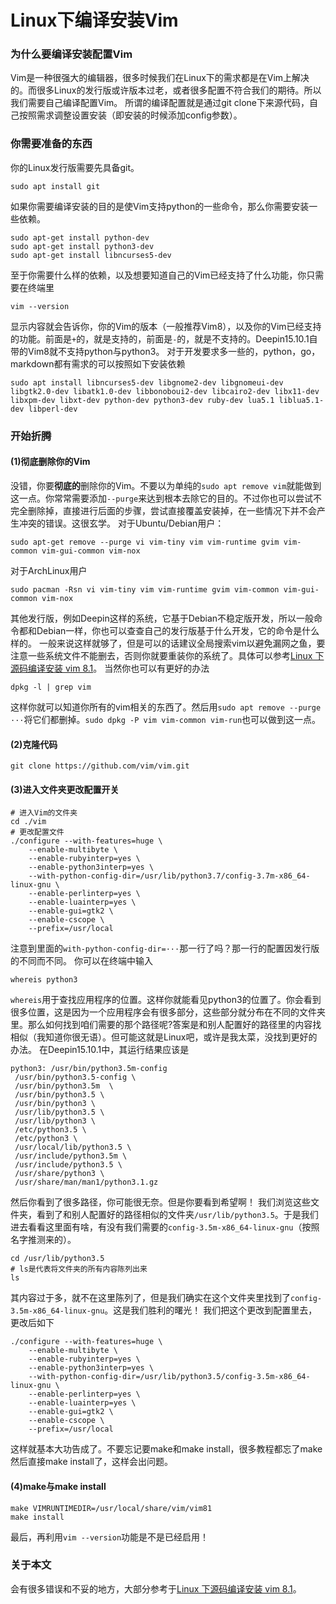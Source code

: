 # Linux下编译安装Vim
### 为什么要编译安装配置Vim
Vim是一种很强大的编辑器，很多时候我们在Linux下的需求都是在Vim上解决的。而很多Linux的发行版或许版本过老，或者很多配置不符合我们的期待。所以我们需要自己编译配置Vim。
所谓的编译配置就是通过git clone下来源代码，自己按照需求调整设置安装（即安装的时候添加config参数）。
### 你需要准备的东西
你的Linux发行版需要先具备git。
```shell
sudo apt install git
 ```
如果你需要编译安装的目的是使Vim支持python的一些命令，那么你需要安装一些依赖。
 ```shell
sudo apt-get install python-dev
sudo apt-get install python3-dev
sudo apt-get install libncurses5-dev
 ```
至于你需要什么样的依赖，以及想要知道自己的Vim已经支持了什么功能，你只需要在终端里
```shell
vim --version
 ```
显示内容就会告诉你，你的Vim的版本（一般推荐Vim8），以及你的Vim已经支持的功能。前面是`+`的，就是支持的，前面是`-`的，就是不支持的。Deepin15.10.1自带的Vim8就不支持python与python3。
对于开发要求多一些的，python，go，markdown都有需求的可以按照如下安装依赖
```shell
sudo apt install libncurses5-dev libgnome2-dev libgnomeui-dev libgtk2.0-dev libatk1.0-dev libbonoboui2-dev libcairo2-dev libx11-dev libxpm-dev libxt-dev python-dev python3-dev ruby-dev lua5.1 liblua5.1-dev libperl-dev 
 ```
### 开始折腾
#### (1)彻底删除你的Vim
没错，你要**彻底的**删除你的Vim。不要以为单纯的`sudo apt remove vim`就能做到这一点。你常常需要添加`--purge`来达到根本去除它的目的。不过你也可以尝试不完全删除掉，直接进行后面的步骤，尝试直接覆盖安装掉，在一些情况下并不会产生冲突的错误。这很玄学。
对于Ubuntu/Debian用户：
```shell
sudo apt-get remove --purge vi vim-tiny vim vim-runtime gvim vim-common vim-gui-common vim-nox
 ```
对于ArchLinux用户
```shell
sudo pacman -Rsn vi vim-tiny vim vim-runtime gvim vim-common vim-gui-common vim-nox
 ```
 其他发行版，例如Deepin这样的系统，它基于Debian不稳定版开发，所以一般命令都和Debian一样，你也可以查查自己的发行版基于什么开发，它的命令是什么样的。
一般来说这样就够了，但是可以的话建议全局搜索vim以避免漏网之鱼，要注意一些系统文件不能删去，否则你就要重装你的系统了。具体可以参考[Linux 下源码编译安装 vim 8.1]('https://www.v2ex.com/t/483931')。
当然你也可以有更好的办法
```shell
dpkg -l | grep vim
 ```
 这样你就可以知道你所有的vim相关的东西了。然后用`sudo apt remove --purge ···`将它们都删掉。`sudo dpkg -P vim vim-common vim-run`也可以做到这一点。
#### (2)克隆代码
```shell
git clone https://github.com/vim/vim.git
 ```
#### (3)进入文件夹更改配置开关
```shell
# 进入Vim的文件夹
cd ./vim
# 更改配置文件
./configure --with-features=huge \
    --enable-multibyte \
    --enable-rubyinterp=yes \
    --enable-python3interp=yes \
    --with-python-config-dir=/usr/lib/python3.7/config-3.7m-x86_64-linux-gnu \
    --enable-perlinterp=yes \
    --enable-luainterp=yes \
    --enable-gui=gtk2 \
    --enable-cscope \
    --prefix=/usr/local
 ```
 注意到里面的`with-python-config-dir=···`那一行了吗？那一行的配置因发行版的不同而不同。
 你可以在终端中输入
 ```shell
whereis python3
  ```
`whereis`用于查找应用程序的位置。这样你就能看见python3的位置了。你会看到很多位置，这是因为一个应用程序会有很多部分，这些部分就分布在不同的文件夹里。那么如何找到咱们需要的那个路径呢?答案是和别人配置好的路径里的内容找相似（我知道你很无语）。但可能这就是Linux吧，或许是我太菜，没找到更好的办法。
在Deepin15.10.1中，其运行结果应该是
```shell
python3: /usr/bin/python3.5m-config
 /usr/bin/python3.5-config \
 /usr/bin/python3.5m  \
 /usr/bin/python3.5 \
 /usr/bin/python3 \
 /usr/lib/python3.5 \
 /usr/lib/python3 \
 /etc/python3.5 \
 /etc/python3 \
 /usr/local/lib/python3.5 \
 /usr/include/python3.5m \
 /usr/include/python3.5 \
 /usr/share/python3 \
 /usr/share/man/man1/python3.1.gz
 ```
 然后你看到了很多路径，你可能很无奈。但是你要看到希望啊！
 我们浏览这些文件夹，看到了和别人配置好的路径相似的文件夹`/usr/lib/python3.5`。于是我们进去看看这里面有啥，有没有我们需要的`config-3.5m-x86_64-linux-gnu`（按照名字推测来的）。
```shell
cd /usr/lib/python3.5
# ls是代表将文件夹的所有内容陈列出来
ls
  ```
其内容过于多，就不在这里陈列了，但是我们确实在这个文件夹里找到了`config-3.5m-x86_64-linux-gnu`。这是我们胜利的曙光！
我们把这个更改到配置里去，更改后如下
```shell
./configure --with-features=huge \
    --enable-multibyte \
    --enable-rubyinterp=yes \
    --enable-python3interp=yes \
    --with-python-config-dir=/usr/lib/python3.5/config-3.5m-x86_64-linux-gnu \
    --enable-perlinterp=yes \
    --enable-luainterp=yes \
    --enable-gui=gtk2 \
    --enable-cscope \
    --prefix=/usr/local
 ```
 这样就基本大功告成了。不要忘记要make和make install，很多教程都忘了make然后直接make install了，这样会出问题。
 #### (4)make与make install
 ```shell
make VIMRUNTIMEDIR=/usr/local/share/vim/vim81
make install
 ```
最后，再利用`vim --version`功能是不是已经启用！
### 关于本文
会有很多错误和不妥的地方，大部分参考于[Linux 下源码编译安装 vim 8.1]('https://www.v2ex.com/t/483931')。